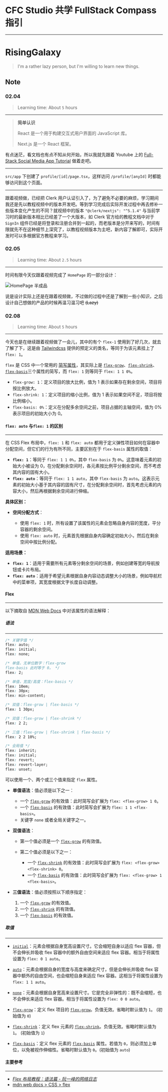 # CFC Studio 共学 FullStack Compass 指引

---

# RisingGalaxy

> I'm a rather lazy person, but I'm willing to learn new things.

## Note

<!-- Content_START -->

### 02.04

> Learning time: About `5` hours

---

> **简单认识**
>
> React 是一个用于构建交互式用户界面的 JavaScript 库。
>
> Next.js 是一个 React 框架。

有点迷茫，看文档也有点不知从何开始，所以我就先跟着 Youtube 上的 [Full-Stack Social Media App Tutorial](https://www.youtube.com/watch?v=o080tU3sd0k) 做着走吧。

---

`src/app` 下创建了 `profile/[id]/page.tsx`，这样访问 `/profile/[anyId]` 时都能够访问到这个页面。

---

跟着视频做，已经把 Clerk 用户认证引入了，为了避免不必要的麻烦，学习期间我还是先以教程视频中的版本开发吧。等到学习完成后实际开发过程中再去修补一些版本变化产生的不同？就视频中的版本 `"@clerk/nextjs": "^5.1.4"` 与当前学习时的最新版本相比已经差了一个大版本，如 Clerk 官方给的教程文档中对于 `SignIn` 组件已经是将登录和注册合并到一起的，而老版本是分开来写的，时间有限就先不在这种细节上深究了，以教程视频版本为主吧，新内容了解即可，实际开发时可以多根据官方教程来学习。

### 02.05

> Learning time: About `2.5` hours

---

时间有限今天仅跟着视频完成了 `HomePage` 的一部分设计：

![HomePage 半成品](images/RisingGalaxy/0205-1-1-PostCardDesign.png)

说是设计实际上还是在跟着视频做，不过做的过程中还是了解到一些小知识，之后设计自己想做的产品的时候再温习温习吧 ~~(Lazy)~~

### 02.08

> Learning time: About `5` hours

---

今天也是在继续跟着视频做了一会儿，其中的有个 `flex-1` 使用到了好几次，就去了解了下，这是由 [Tailwindcss](https://tailwindcss.com/docs/flex) 提供的预定义的类名，等同于为该元素挂上了 `​flex: 1`​。

`​​flex​` 是 CSS 中一个常用的 [简写属性](https://developer.mozilla.org/zh-CN/docs/Web/CSS/Shorthand_properties)，其实际上是 [`flex-grow`](https://developer.mozilla.org/zh-CN/docs/Web/CSS/flex-grow)​、[`flex-shrink`](https://developer.mozilla.org/zh-CN/docs/Web/CSS/flex-shrink)​​、[`flex-basis`](https://developer.mozilla.org/zh-CN/docs/Web/CSS/flex-basis)​ 三个属性的简写，而 `​flex: 1`​ 则等同于 `​flex: 1 1 0%`​。

- `​flex-grow: 1`​：定义项目的放大比例，值为 1 表示如果存在剩余空间，项目将按比例放大。
- `​flex-shrink: 1`​：定义项目的缩小比例，值为 1 表示如果空间不足，项目将按比例缩小。
- `​flex-basis: 0%`​：定义在分配多余空间之前，项目占据的主轴空间，值为 0% 表示项目的初始大小为 0。

#### `flex: auto`​ 与 ​`flex: 1`​ 的区别

---

在 CSS Flex 布局中，`flex: 1` 和 `flex: auto` 都用于定义弹性项目如何在容器中分配空间，但它们的行为有所不同，主要区别在于 `flex-basis` 属性的取值：

- **​`flex: 1`​**：等同于 `flex: 1 1 0%`，其中 `flex-basis` 为 `0%`。这意味着元素的初始大小被设为 0，在分配剩余空间时，各元素按比例平分剩余空间，而不考虑其内容的固有大小。
- **​`flex: auto`​**：等同于 `flex: 1 1 auto`，其中 `flex-basis` 为 `auto`。这表示元素的初始大小基于其内容的固有尺寸，在分配剩余空间时，首先考虑元素的内容大小，然后再根据剩余空间进行伸缩。

**具体区别：**

- **空间分配方式**：

  - 使用 `flex: 1` 时，所有设置了该属性的元素会忽略自身内容的宽度，平分容器的剩余空间。
  - 使用 `flex: auto` 时，元素首先根据自身内容确定初始大小，然后在剩余空间中按比例分配。

**适用场景：**

- **​`flex: 1`​**：适用于需要所有元素等分剩余空间的场景，例如创建等宽的导航按钮或卡片布局。
- **​`flex: auto`​**：适用于希望元素根据自身内容动态调整大小的场景，例如导航栏中的菜单项，其宽度根据文字长度自动调整。

#### Flex

---

以下摘取自 [MDN Web Docs](https://developer.mozilla.org/zh-CN/docs/Web/CSS/flex?utm_source=blog.rising-galaxy.top) 中对该属性的语法解释：

##### **语法**

---

```css
/* 关键字值 */
flex: auto;
flex: initial;
flex: none;

/* 单值，无单位数字：flex-grow
flex-basis 此时等于 0。 */
flex: 2;

/* 单值，宽度/高度：flex-basis */
flex: 10em;
flex: 30px;
flex: min-content;

/* 双值：flex-grow | flex-basis */
flex: 1 30px;

/* 双值：flex-grow | flex-shrink */
flex: 2 2;

/* 三值：flex-grow | flex-shrink | flex-basis */
flex: 2 2 10%;

/* 全局值 */
flex: inherit;
flex: initial;
flex: revert;
flex: revert-layer;
flex: unset;
```

可以使用一个、两个或三个值来指定 `flex` 属性。

- **单值语法**：值必须是以下之一：

  - 一个 [`flex-grow`](https://developer.mozilla.org/zh-CN/docs/Web/CSS/flex-grow) 的有效值：此时简写会扩展为 `flex: <flex-grow> 1 0`。
  - 一个 [`flex-basis`](https://developer.mozilla.org/zh-CN/docs/Web/CSS/flex-basis) 的有效值：此时简写会扩展为 `flex: 1 1 <flex-basis>`。
  - 关键字 `none` 或者全局关键字之一。

- **双值语法**：

  - 第一个值必须是一个 [`flex-grow`](https://developer.mozilla.org/zh-CN/docs/Web/CSS/flex-grow) 的有效值。
  - 第二个值必须是以下之一：

    - 一个 [`flex-shrink`](https://developer.mozilla.org/zh-CN/docs/Web/CSS/flex-shrink) 的有效值：此时简写会扩展为 `flex: <flex-grow> <flex-shrink> 0`。
    - 一个 [`flex-basis`](https://developer.mozilla.org/zh-CN/docs/Web/CSS/flex-basis) 的有效值：此时简写会扩展为 `flex: <flex-grow> 1 <flex-basis>`。

- **三值语法**：值必须按照以下顺序指定：

  1. 一个 [`flex-grow`](https://developer.mozilla.org/zh-CN/docs/Web/CSS/flex-grow) 的有效值。
  2. 一个 [`flex-shrink`](https://developer.mozilla.org/zh-CN/docs/Web/CSS/flex-shrink) 的有效值。
  3. 一个 [`flex-basis`](https://developer.mozilla.org/zh-CN/docs/Web/CSS/flex-basis) 的有效值。

##### **取值**

---

- [`initial`](https://developer.mozilla.org/zh-CN/docs/Web/CSS/flex?utm_source=blog.rising-galaxy.top#initial)：元素会根据自身宽高设置尺寸。它会缩短自身以适应 flex 容器，但不会伸长并吸收 flex 容器中的额外自由空间来适应 flex 容器。相当于将属性设置为 `flex: 0 1 auto`。

- [`auto`](https://developer.mozilla.org/zh-CN/docs/Web/CSS/flex?utm_source=blog.rising-galaxy.top#auto)：元素会根据自身的宽度与高度来确定尺寸，但是会伸长并吸收 flex 容器中额外的自由空间，也会缩短自身来适应 flex 容器。这相当于将属性设置为 `flex: 1 1 auto`。

- [`none`](https://developer.mozilla.org/zh-CN/docs/Web/CSS/flex?utm_source=blog.rising-galaxy.top#none)：元素会根据自身宽高来设置尺寸。它是完全非弹性的：既不会缩短，也不会伸长来适应 flex 容器。相当于将属性设置为 `flex: 0 0 auto`。

- [`flex-grow`](https://developer.mozilla.org/zh-CN/docs/Web/CSS/flex?utm_source=blog.rising-galaxy.top#flex-grow)：定义 flex 项目的 [`flex-grow`](https://developer.mozilla.org/zh-CN/docs/Web/CSS/flex-grow)。负值无效。省略时默认值为 `1`。 (初始值为 `0`)

- [`flex-shrink`](https://developer.mozilla.org/zh-CN/docs/Web/CSS/flex?utm_source=blog.rising-galaxy.top#flex-shrink)：定义 flex 元素的 [`flex-shrink`](https://developer.mozilla.org/zh-CN/docs/Web/CSS/flex-shrink)。负值无效。省略时默认值为`1`。 (初始值为 `1`)

- [`flex-basis`](https://developer.mozilla.org/zh-CN/docs/Web/CSS/flex?utm_source=blog.rising-galaxy.top#flex-basis)：定义 flex 元素的 [`flex-basis`](https://developer.mozilla.org/zh-CN/docs/Web/CSS/flex-basis) 属性。若值为 `0`，则必须加上单位，以免被视作伸缩性。省略时默认值为 `0`。(初始值为 `auto`)

#### 主要参考

---

- _[Flex 布局教程：语法篇 - 阮一峰的网络日志](https://www.ruanyifeng.com/blog/2015/07/flex-grammar.html?utm_source=chatgpt.com)_
- [mdn web docs &gt; CSS &gt; flex](https://developer.mozilla.org/zh-CN/docs/Web/CSS/flex?utm_source=blog.rising-galaxy.top#%E5%BD%A2%E5%BC%8F%E5%AE%9A%E4%B9%89)

<!-- Content_END -->
